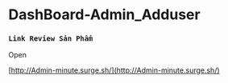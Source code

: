 # DashBoard-Admin_Adduser

### `Link Review Sản Phẩm`


Open 

[http://Admin-minute.surge.sh/](http://Admin-minute.surge.sh/) 
